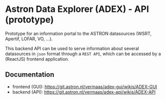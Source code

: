 # Astron Data Explorer (ADEX) - API (prototype)

Prototype for an information portal to the ASTRON datasources (WSRT, Apertif, LOFAR, VO, ...).

This backend API can be used to serve information about several datasources in `json` format through a `REST API`, 
which can be accessed by a (ReactJS) frontend application.

## Documentation 
* frontend (GUI): https://git.astron.nl/vermaas/adex-gui/wikis/ADEX-GUI
* backend (API): https://git.astron.nl/vermaas/adex-api/wikis/ADEX-API